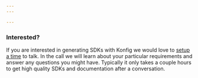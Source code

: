 ```yaml
---
---

---
```


### Interested?

If you are interested in generating SDKs with Konfig we would love to [setup a
time](/schedule-demo) to talk. In the call we will learn about your particular
requirements and answer any questions you might have. Typically it only takes a
couple hours to get high quality SDKs and documentation after a conversation.

